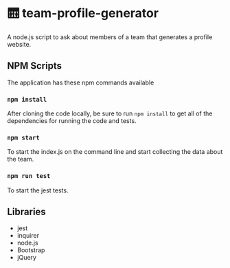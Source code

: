 # 🛗 team-profile-generator
A node.js script to ask about members of a team that generates a profile website.

## NPM Scripts
The application has these npm commands available
### `npm install`
After cloning the code locally, be sure to run `npm install` to get all of the dependencies for running the code and tests.
### `npm start`
To start the index.js on the command line and start collecting the data about the team.
### `npm run test`
To start the jest tests.

## Libraries
* jest
* inquirer
* node.js
* Bootstrap
* jQuery



